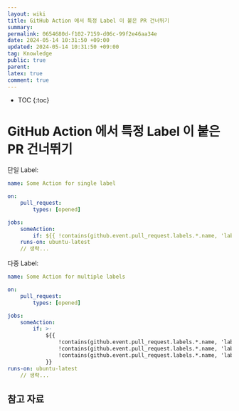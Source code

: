 ```yaml
---
layout: wiki
title: GitHub Action 에서 특정 Label 이 붙은 PR 건너뛰기
summary: 
permalink: 0654680d-f102-7159-d06c-99f2e46aa34e
date: 2024-05-14 10:31:50 +09:00
updated: 2024-05-14 10:31:50 +09:00
tag: Knowledge 
public: true
parent: 
latex: true
comment: true
---
```


* TOC
{:toc}

# GitHub Action 에서 특정 Label 이 붙은 PR 건너뛰기

단일 Label:

```yaml
name: Some Action for single label

on:
	pull_request:
		types: [opened]

jobs:
	someAction:
		if: ${{ !contains(github.event.pull_request.labels.*.name, 'label_name') }}
	runs-on: ubuntu-latest
	// 생략...
```

다중 Label:
```yaml
name: Some Action for multiple labels

on:
	pull_request:
		types: [opened]

jobs:
	someAction:
		if: >-
			${{ 
				!contains(github.event.pull_request.labels.*.name, 'label_name') &&
				!contains(github.event.pull_request.labels.*.name, 'label_name2') &&
				!contains(github.event.pull_request.labels.*.name, 'label_name3')
			}}
runs-on: ubuntu-latest
	// 생략...
```

## 참고 자료

